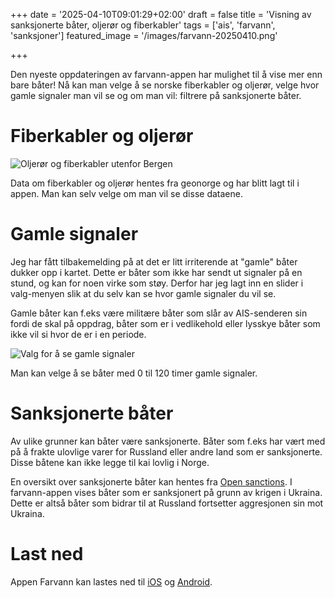 +++
date = '2025-04-10T09:01:29+02:00'
draft = false
title = 'Visning av sanksjonerte båter, oljerør og fiberkabler'
tags = ['ais', 'farvann', 'sanksjoner']
featured_image = '/images/farvann-20250410.png'

+++

Den nyeste oppdateringen av farvann-appen har mulighet til å vise mer enn bare båter! Nå kan man velge å se norske fiberkabler og oljerør, velge hvor gamle signaler man vil se og om man vil: filtrere på sanksjonerte båter.

# Fiberkabler og oljerør
![Oljerør og fiberkabler utenfor Bergen](/blogg/images/farvann-fiber-olje.png "Oljerør og fiberkabler utenfor Bergen")

Data om fiberkabler og oljerør hentes fra geonorge og har blitt lagt til i appen. Man kan selv velge om man vil se disse dataene.

# Gamle signaler

Jeg har fått tilbakemelding på at det er litt irriterende at "gamle" båter dukker opp i kartet. Dette er båter som ikke har sendt ut signaler på en stund, og kan for noen virke som støy. Derfor har jeg lagt inn en slider i valg-menyen slik at du selv kan se hvor gamle signaler du vil se. 

Gamle båter kan f.eks være militære båter som slår av AIS-senderen sin fordi de skal på oppdrag, båter som er i vedlikehold eller lysskye båter som ikke vil si hvor de er i en periode.

![Valg for å se gamle signaler](/blogg/images/farvann-gamle-signaler.png "Valg for å se gamle signaler")

Man kan velge å se båter med 0 til 120 timer gamle signaler.

# Sanksjonerte båter

Av ulike grunner kan båter være sanksjonerte. Båter som f.eks har vært med på å frakte ulovlige varer for Russland eller andre land som er sanksjonerte. Disse båtene kan ikke legge til kai lovlig i Norge. 

En oversikt over sanksjonerte båter kan hentes fra [Open sanctions](https://www.opensanctions.org). I farvann-appen vises båter som er sanksjonert på grunn av krigen i Ukraina. Dette er altså båter som bidrar til at Russland fortsetter aggresjonen sin mot Ukraina.

# Last ned

Appen Farvann kan lastes ned til [iOS](https://apps.apple.com/no/app/farvann/id6502554133) og [Android](https://play.google.com/store/apps/details?id=no.bytecode.aisapp2&hl=no).